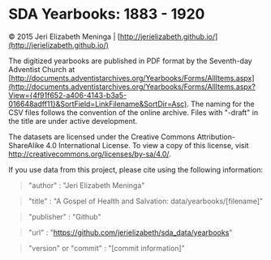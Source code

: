 SDA Yearbooks: 1883 - 1920
========

&copy; 2015 Jeri Elizabeth Meninga | [http://jerielizabeth.github.io/](http://jerielizabeth.github.io/)


The digitized yearbooks are published in PDF format by the Seventh-day Adventist Church at [http://documents.adventistarchives.org/Yearbooks/Forms/AllItems.aspx](http://documents.adventistarchives.org/Yearbooks/Forms/AllItems.aspx?View={4f91f652-a406-4143-b3a5-016648adff11}&SortField=LinkFilename&SortDir=Asc). The naming for the CSV files follows the convention of the online archive. Files with "-draft" in the title are under active development.

The datasets are licensed under the Creative Commons Attribution-ShareAlike 4.0 International License. To view a copy of this license, visit http://creativecommons.org/licenses/by-sa/4.0/.

If you use data from this project, please cite using the following information:

> "author" : "Jeri Elizabeth Meninga"

> "title" : "A Gospel of Health and Salvation: data/yearbooks/[filename]"

> "publisher" : "Github"

> "url" : "https://github.com/jerielizabeth/sda_data/yearbooks"

> "version" or "commit" : "[commit information]"
